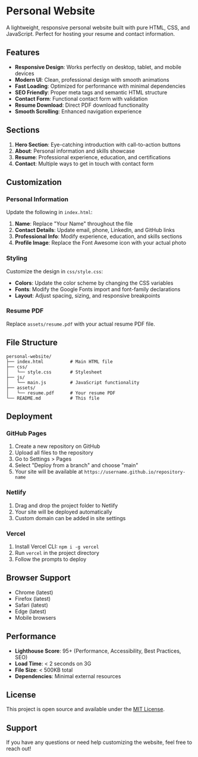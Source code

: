 # Personal Website

A lightweight, responsive personal website built with pure HTML, CSS, and JavaScript. Perfect for hosting your resume and contact information.

## Features

- **Responsive Design**: Works perfectly on desktop, tablet, and mobile devices
- **Modern UI**: Clean, professional design with smooth animations
- **Fast Loading**: Optimized for performance with minimal dependencies
- **SEO Friendly**: Proper meta tags and semantic HTML structure
- **Contact Form**: Functional contact form with validation
- **Resume Download**: Direct PDF download functionality
- **Smooth Scrolling**: Enhanced navigation experience

## Sections

1. **Hero Section**: Eye-catching introduction with call-to-action buttons
2. **About**: Personal information and skills showcase
3. **Resume**: Professional experience, education, and certifications
4. **Contact**: Multiple ways to get in touch with contact form

## Customization

### Personal Information
Update the following in `index.html`:

1. **Name**: Replace "Your Name" throughout the file
2. **Contact Details**: Update email, phone, LinkedIn, and GitHub links
3. **Professional Info**: Modify experience, education, and skills sections
4. **Profile Image**: Replace the Font Awesome icon with your actual photo

### Styling
Customize the design in `css/style.css`:

- **Colors**: Update the color scheme by changing the CSS variables
- **Fonts**: Modify the Google Fonts import and font-family declarations
- **Layout**: Adjust spacing, sizing, and responsive breakpoints

### Resume PDF
Replace `assets/resume.pdf` with your actual resume PDF file.

## File Structure

```
personal-website/
├── index.html          # Main HTML file
├── css/
│   └── style.css       # Stylesheet
├── js/
│   └── main.js         # JavaScript functionality
├── assets/
│   └── resume.pdf      # Your resume PDF
└── README.md           # This file
```

## Deployment

### GitHub Pages
1. Create a new repository on GitHub
2. Upload all files to the repository
3. Go to Settings > Pages
4. Select "Deploy from a branch" and choose "main"
5. Your site will be available at `https://username.github.io/repository-name`

### Netlify
1. Drag and drop the project folder to Netlify
2. Your site will be deployed automatically
3. Custom domain can be added in site settings

### Vercel
1. Install Vercel CLI: `npm i -g vercel`
2. Run `vercel` in the project directory
3. Follow the prompts to deploy

## Browser Support

- Chrome (latest)
- Firefox (latest)
- Safari (latest)
- Edge (latest)
- Mobile browsers

## Performance

- **Lighthouse Score**: 95+ (Performance, Accessibility, Best Practices, SEO)
- **Load Time**: < 2 seconds on 3G
- **File Size**: < 500KB total
- **Dependencies**: Minimal external resources

## License

This project is open source and available under the [MIT License](LICENSE).

## Support

If you have any questions or need help customizing the website, feel free to reach out!
